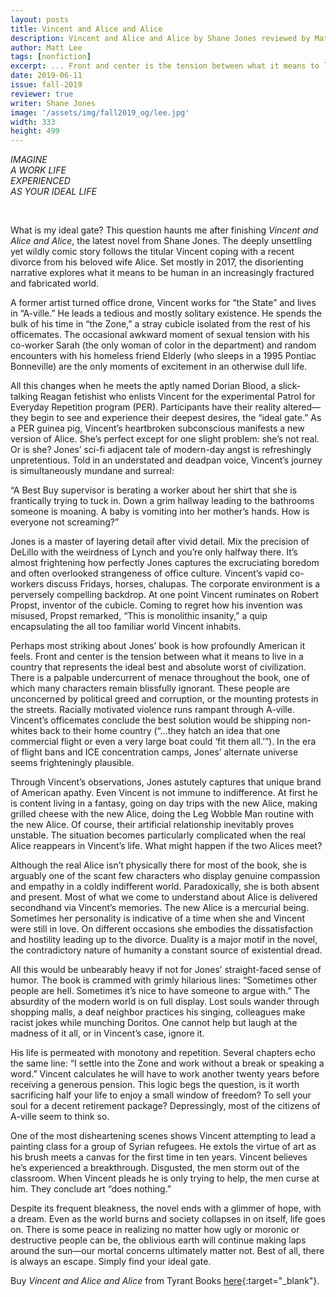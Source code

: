 ```yaml
---
layout: posts
title: Vincent and Alice and Alice
description: Vincent and Alice and Alice by Shane Jones reviewed by Matt Lee.
author: Matt Lee
tags: [nonfiction]
excerpt: ... Front and center is the tension between what it means to live in a country that represents the ideal best and absolute worst of civilization. There is a palpable undercurrent of menace throughout the book ...
date: 2019-06-11
issue: fall-2019
reviewer: true
writer: Shane Jones
image: '/assets/img/fall2019_og/lee.jpg'
width: 333
height: 499
---
```


<p class="text-center"><em>IMAGINE</em><br />
<em>A WORK LIFE</em><br />
<em>EXPERIENCED</em><br />
<em>AS YOUR IDEAL LIFE</em><br /></p>
<br />

What is my ideal gate? This question haunts me after finishing _Vincent and Alice and Alice_, the latest novel from Shane Jones. The deeply unsettling yet wildly comic story follows the titular Vincent coping with a recent divorce from his beloved wife Alice. Set mostly in 2017, the disorienting narrative explores what it means to be human in an increasingly fractured and fabricated world.

A former artist turned office drone, Vincent works for “the State” and lives in “A-ville.” He leads a tedious and mostly solitary existence. He spends the bulk of his time in “the Zone,” a stray cubicle isolated from the rest of his officemates. The occasional awkward moment of sexual tension with his co-worker Sarah (the only woman of color in the department) and random encounters with his homeless friend Elderly (who sleeps in a 1995 Pontiac Bonneville) are the only moments of excitement in an otherwise dull life.

All this changes when he meets the aptly named Dorian Blood, a slick-talking Reagan fetishist who enlists Vincent for the experimental Patrol for Everyday Repetition program (PER). Participants have their reality altered—they begin to see and experience their deepest desires, the “ideal gate.” As a PER guinea pig, Vincent’s heartbroken subconscious manifests a new version of Alice. She’s perfect except for one slight problem: she’s not real. Or is she? Jones’ sci-fi adjacent tale of modern-day angst is refreshingly unpretentious. Told in an understated and deadpan voice, Vincent’s journey is simultaneously mundane and surreal:

“A Best Buy supervisor is berating a worker about her shirt that she is frantically trying to tuck in. Down a grim hallway leading to the bathrooms someone is moaning. A baby is vomiting into her mother’s hands. How is everyone not screaming?”

Jones is a master of layering detail after vivid detail. Mix the precision of DeLillo with the weirdness of Lynch and you’re only halfway there. It’s almost frightening how perfectly Jones captures the excruciating boredom and often overlooked strangeness of office culture. Vincent’s vapid co-workers discuss Fridays, horses, chalupas. The corporate environment is a perversely compelling backdrop. At one point Vincent ruminates on Robert Propst, inventor of the cubicle. Coming to regret how his invention was misused, Propst remarked, “This is monolithic insanity,” a quip encapsulating the all too familiar world Vincent inhabits.

Perhaps most striking about Jones’ book is how profoundly American it feels. Front and center is the tension between what it means to live in a country that represents the ideal best and absolute worst of civilization. There is a palpable undercurrent of menace throughout the book, one of which many characters remain blissfully ignorant. These people are unconcerned by political greed and corruption, or the mounting protests in the streets. Racially motivated violence runs rampant through A-ville. Vincent’s officemates conclude the best solution would be shipping non-whites back to their home country (“...they hatch an idea that one commercial flight or even a very large boat could ‘fit them all.’”). In the era of flight bans and ICE concentration camps, Jones’ alternate universe seems frighteningly plausible.

Through Vincent’s observations, Jones astutely captures that unique brand of American apathy. Even Vincent is not immune to indifference. At first he is content living in a fantasy, going on day trips with the new Alice, making grilled cheese with the new Alice, doing the Leg Wobble Man routine with the new Alice. Of course, their artificial relationship inevitably proves unstable. The situation becomes particularly complicated when the real Alice reappears in Vincent’s life. What might happen if the two Alices meet?

Although the real Alice isn’t physically there for most of the book, she is arguably one of the scant few characters who display genuine compassion and empathy in a coldly indifferent world. Paradoxically, she is both absent and present. Most of what we come to understand about Alice is delivered secondhand via Vincent’s memories. The new Alice is a mercurial being. Sometimes her personality is indicative of a time when she and Vincent were still in love. On different occasions she embodies the dissatisfaction and hostility leading up to the divorce. Duality is a major motif in the novel, the contradictory nature of humanity a constant source of existential dread.

All this would be unbearably heavy if not for Jones’ straight-faced sense of humor. The book is crammed with grimly hilarious lines: “Sometimes other people are hell. Sometimes it’s nice to have someone to argue with.” The absurdity of the modern world is on full display. Lost souls wander through shopping malls, a deaf neighbor practices his singing, colleagues make racist jokes while munching Doritos. One cannot help but laugh at the madness of it all, or in Vincent’s case, ignore it.

His life is permeated with monotony and repetition. Several chapters echo the same line: “I settle into the Zone and work without a break or speaking a word.” Vincent calculates he will have to work another twenty years before receiving a generous pension. This logic begs the question, is it worth sacrificing half your life to enjoy a small window of freedom? To sell your soul for a decent retirement package? Depressingly, most of the citizens of A-ville seem to think so.

One of the most disheartening scenes shows Vincent attempting to lead a painting class for a group of Syrian refugees. He extols the virtue of art as his brush meets a canvas for the first time in ten years. Vincent believes he’s experienced a breakthrough. Disgusted, the men storm out of the classroom. When Vincent pleads he is only trying to help, the men curse at him. They conclude art “does nothing.”

Despite its frequent bleakness, the novel ends with a glimmer of hope, with a dream. Even as the world burns and society collapses in on itself, life goes on. There is some peace in realizing no matter how ugly or moronic or destructive people can be, the oblivious earth will continue making laps around the sun—our mortal concerns ultimately matter not. Best of all, there is always an escape. Simply find your ideal gate.


Buy *Vincent and Alice and Alice* from Tyrant Books [here](https://store.nytyrant.com/products/vincent-and-alice-and-alice){:target="_blank"}.
